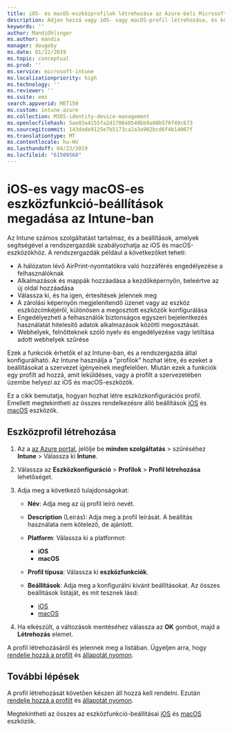 ```yaml
---
title: iOS- és macOS-eszközprofilok létrehozása az Azure-beli Microsoft Intune-ban | Microsoft Docs
description: Adjon hozzá vagy iOS- vagy macOS-profil létrehozása, és konfigurálhatja az AirPrint, elrendezését a kezdőképernyő, értesítések, közös használatú eszköz, egyszeri bejelentkezési és a webtartalomszűrő-beállításai a Microsoft Intune-ban.
keywords: ''
author: MandiOhlinger
ms.author: mandia
manager: dougeby
ms.date: 01/22/2019
ms.topic: conceptual
ms.prod: ''
ms.service: microsoft-intune
ms.localizationpriority: high
ms.technology: ''
ms.reviewer: ''
ms.suite: ems
search.appverid: MET150
ms.custom: intune-azure
ms.collection: M365-identity-device-management
ms.openlocfilehash: 5ae03a4155fa2d170648548bb9a08b570f49c673
ms.sourcegitcommit: 143dade9125e7b5173ca2a3a902bcd6f4b14067f
ms.translationtype: MT
ms.contentlocale: hu-HU
ms.lasthandoff: 04/23/2019
ms.locfileid: "61509568"
---
```

# <a name="add-ios-or-macos-device-feature-settings-in-intune"></a>iOS-es vagy macOS-es eszközfunkció-beállítások megadása az Intune-ban

Az Intune számos szolgáltatást tartalmaz, és a beállítások, amelyek segítségével a rendszergazdák szabályozhatja az iOS és macOS-eszközökhöz. A rendszergazdák például a következőket teheti:

- A hálózaton lévő AirPrint-nyomtatókra való hozzáférés engedélyezése a felhasználóknak
- Alkalmazások és mappák hozzáadása a kezdőképernyőn, beleértve az új oldal hozzáadása
- Válassza ki, és ha igen, értesítések jelennek meg
- A zárolási képernyőn megjelenítendő üzenet vagy az eszköz eszközcímkéjéről, különösen a megosztott eszközök konfigurálása
- Engedélyezheti a felhasználók biztonságos egyszeri bejelentkezés használatát hitelesítő adatok alkalmazások közötti megosztását.
- Webhelyek, felnőtteknek szóló nyelv és engedélyezése vagy letiltása adott webhelyek szűrése

Ezek a funkciók érhetők el az Intune-ban, és a rendszergazda által konfigurálható. Az Intune használja a "profilok" hozhat létre, és ezeket a beállításokat a szervezet igényeinek megfelelően. Miután ezek a funkciók egy profilt ad hozzá, amit leküldéses, vagy a profilt a szervezetében üzembe helyezi az iOS és macOS-eszközök.

Ez a cikk bemutatja, hogyan hozhat létre eszközkonfigurációs profil. Emellett megtekintheti az összes rendelkezésre álló beállítások [iOS](ios-device-features-settings.md) és [macOS](macos-device-features-settings.md) eszközök.

## <a name="create-a-device-profile"></a>Eszközprofil létrehozása

1. Az a [az Azure portal](https://portal.azure.com), jelölje be **minden szolgáltatás** > szűréséhez **Intune** > Válassza ki **Intune**.
2. Válassza az **Eszközkonfiguráció** > **Profilok** > **Profil létrehozása** lehetőséget.
3. Adja meg a következő tulajdonságokat:

    - **Név**: Adja meg az új profil leíró nevét.
    - **Description** (Leírás): Adja meg a profil leírását. A beállítás használata nem kötelező, de ajánlott.
    - **Platform**: Válassza ki a platformot:
        - **iOS**
        - **macOS**
    - **Profil típusa**: Válassza ki **eszközfunkciók**.
    - **Beállítások**: Adja meg a konfigurálni kívánt beállításokat. Az összes beállítások listáját, és mit tesznek lásd:

        - [iOS](ios-device-features-settings.md)
        - [macOS](macos-device-features-settings.md)

4. Ha elkészült, a változások mentéséhez válassza az **OK** gombot, majd a **Létrehozás** elemet.

A profil létrehozásáról és jelennek meg a listában. Ügyeljen arra, hogy [rendelje hozzá a profilt](device-profile-assign.md) és [állapotát nyomon](device-profile-monitor.md).

## <a name="next-steps"></a>További lépések

A profil létrehozását követően készen áll hozzá kell rendelni. Ezután [rendelje hozzá a profilt](device-profile-assign.md) és [állapotát nyomon](device-profile-monitor.md).

Megtekintheti az összes az eszközfunkció-beállításai [iOS](ios-device-features-settings.md) és [macOS](macos-device-features-settings.md) eszközök.
